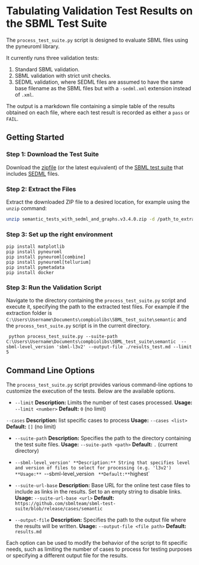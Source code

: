# Tabulating Validation Test Results on the SBML Test Suite

The `process_test_suite.py` script is designed to evaluate SBML files using the pyneuroml library.

It currently runs three validation tests:

1. Standard SBML validation.
2. SBML validation with strict unit checks.
3. SEDML validation, where SEDML files are assumed to have the same base filename as the SBML files but with a `-sedml.xml` extension instead of `.xml`.

The output is a markdown file containing a simple table of the results obtained on each file, where each test result is recorded as either a `pass` or `FAIL`.

## Getting Started

### Step 1: Download the Test Suite

Download the [zipfile](https://github.com/sbmlteam/sbml-test-suite/releases/download/3.4.0/semantic_tests_with_sedml_and_graphs.v3.4.0.zip) (or the latest equivalent) of the [SBML test suite](https://github.com/sbmlteam/sbml-test-suite) that includes [SEDML](https://github.com/SED-ML/sed-ml) files.

### Step 2: Extract the Files

Extract the downloaded ZIP file to a desired location, for example using the `unzip` command:

```bash
unzip semantic_tests_with_sedml_and_graphs.v3.4.0.zip -d /path_to_extraction_folder
```

### Step 3: Set up the right environment

```
pip install matplotlib
pip install pyneuroml
pip install pyneuroml[combine]
pip install pyneuroml[tellurium]
pip install pymetadata
pip install docker
```

### Step 3: Run the Validation Script

Navigate to the directory containing the `process_test_suite.py` script and execute it, specifying the path to the extracted test files. For example if the extraction folder is `C:\Users\Username\Documents\compbiolibs\SBML_test_suite\semantic` and the `process_test_suite.py` script is in the current directory.

```
 python process_test_suite.py --suite-path C:\Users\Username\Documents\compbiolibs\SBML_test_suite\semantic  --sbml-level_version 'sbml-l3v2' --output-file ./results_test.md --limit 5
```

## Command Line Options

The `process_test_suite.py` script provides various command-line options to customize the execution of the tests. Below are the available options.

- `--limit`
  **Description:** Limits the number of test cases processed.
  **Usage:** `--limit <number>`
  **Default:** `0` (no limit)

`--cases`
**Description:** list specific cases to process
**Usage:** `--cases <list>`
**Default:** `[]` (no limit)

- `--suite-path`
  **Description:** Specifies the path to the directory containing the test suite files.
  **Usage:** `--suite-path <path>`
  **Default:** `.` (current directory)

- `--sbml-level_version'
**Description:** String that specifies level and version of files to select for processing (e.g. 'l3v2')
**Usage:** `--sbml-level_version <string>`
**Default:**`highest`

- `--suite-url-base`
  **Description:** Base URL for the online test case files to include as links in the results. Set to an empty string to disable links.
  **Usage:** `--suite-url-base <url>`
  **Default:** `https://github.com/sbmlteam/sbml-test-suite/blob/release/cases/semantic`

- `--output-file`
  **Description:** Specifies the path to the output file where the results will be written.
  **Usage:** `--output-file <file path>`
  **Default:** `results.md`

Each option can be used to modify the behavior of the script to fit specific needs, such as limiting the number of cases to process for testing purposes or specifying a different output file for the results.
